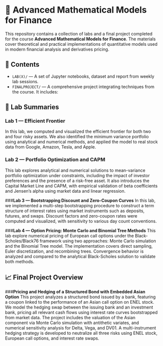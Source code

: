 # 📘 Advanced Mathematical Models for Finance

This repository contains a collection of labs and a final project completed for the course **Advanced Mathematical Models for Finance**. The materials cover theoretical and practical implementations of quantitative models used in modern financial analysis and derivatives pricing.

## 📂 Contents

- `LAB(X)/` — A set of Jupyter notebooks, dataset and report from weekly lab sessions.
- `FINALPROJECT/` — A comprehensive project integrating techniques from the course. It includes:


## 🧪 Lab Summaries

### **Lab 1 — Efficient Frontier**
In this lab, we computed and visualized the efficient frontier for both two and four risky assets. We also identified the minimum variance portfolio using analytical and numerical methods, and applied the model to real stock data from Google, Amazon, Tesla, and Apple.

### **Lab 2 — Portfolio Optimization and CAPM**
This lab explores analytical and numerical solutions to mean-variance portfolio optimization under constraints, including the impact of investor preferences and the presence of a risk-free asset. It also introduces the Capital Market Line and CAPM, with empirical validation of beta coefficients and Jensen’s alpha using market data and linear regression.

###**Lab 3 — Bootstrapping Discount and Zero-Coupon Curves**
In this lab, we implemented a multi-step bootstrapping procedure to construct a term structure of interest rates using market instruments such as deposits, futures, and swaps. Discount factors and zero-coupon rates were computed and visualized, with sensitivity to various day count conventions.

###**Lab 4 — Option Pricing: Monte Carlo and Binomial Tree Methods**
This lab explore numerical pricing of European call options under the Black-Scholes/Black76 framework using two approaches: Monte Carlo simulation and the Binomial Tree model. The implementation covers direct sampling, Euler discretization, and recombining trees. Convergence behavior is analyzed and compared to the analytical Black-Scholes solution to validate both methods.


## 📈 Final Project Overview
###**Pricing and Hedging of a Structured Bond with Embedded Asian Option**
This project analyzes a structured bond issued by a bank, featuring a coupon linked to the performance of an Asian call option on ENEL stock. We model the hedging swap between the issuing bank and an investment bank, pricing all relevant cash flows using interest rate curves bootstrapped from market data. The project includes the valuation of the Asian component via Monte Carlo simulation with antithetic variates, and numerical sensitivity analysis for Delta, Vega, and DV01. A multi-instrument hedging strategy is developed to neutralize all three risks using ENEL stock, European call options, and interest rate swaps.

